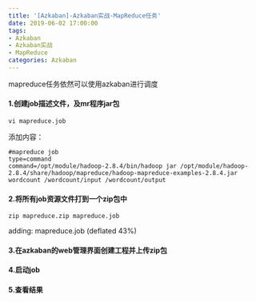 ```yaml
---
title: '[Azkaban]-Azkaban实战-MapReduce任务'
date: 2019-06-02 17:00:00
tags: 
- Azkaban
- Azkaban实战
- MapReduce
categories: Azkaban
---
```


mapreduce任务依然可以使用azkaban进行调度

#### 1.创建job描述文件，及mr程序jar包
```shell
vi mapreduce.job
```
添加内容：
```shell
#mapreduce job
type=command
command=/opt/module/hadoop-2.8.4/bin/hadoop jar /opt/module/hadoop-2.8.4/share/hadoop/mapreduce/hadoop-mapreduce-examples-2.8.4.jar wordcount /wordcount/input /wordcount/output
```

#### 2.将所有job资源文件打到一个zip包中
```shell
zip mapreduce.zip mapreduce.job 
```
  adding: mapreduce.job (deflated 43%)

#### 3.在azkaban的web管理界面创建工程并上传zip包

#### 4.启动job

#### 5.查看结果
